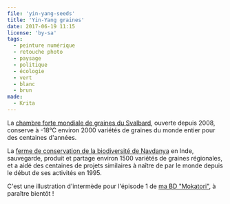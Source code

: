 ```yaml
---
file: 'yin-yang-seeds'
title: 'Yin-Yang graines'
date: 2017-06-19 11:15
license: 'by-sa'
tags:
  - peinture numérique
  - retouche photo
  - paysage
  - politique
  - écologie
  - vert
  - blanc
  - brun
made:
  - Krita
---
```


La [chambre forte mondiale de graines du Svalbard](https://www.croptrust.org/our-work/svalbard-global-seed-vault/), ouverte depuis 2008, conserve à -18°C environ 2000 variétés de graines du monde entier pour des centaines d'années.

La [ferme de conservation de la biodiversité de Navdanya](http://www.navdanya.org) en Inde, sauvegarde, produit et partage environ 1500 variétés de graines régionales, et a aidé des centaines de projets similaires à naître de par le monde depuis le début de ses activités en 1995.

C'est une illustration d'intermède pour l'épisode 1 de [ma BD "Mokatori"](../bd/), à paraître bientôt !
